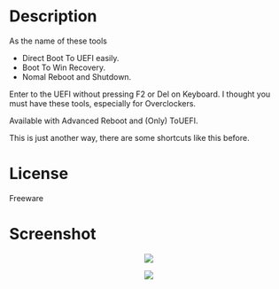# Description
As the name of these tools
- Direct Boot To UEFI easily.
- Boot To Win Recovery.
- Nomal Reboot and Shutdown.

Enter to the UEFI without pressing F2 or Del on Keyboard. I thought you must have these tools, especially for Overclockers.

Available with Advanced Reboot and (Only) ToUEFI.

This is just another way, there are some shortcuts like this before.

# License
Freeware

# Screenshot
<p align="center">
<img src="https://abload.de/img/advm8dfv.png">
</p>
<p align="center">
<img src="https://abload.de/img/touefil8ds0.png"> 
</p>

